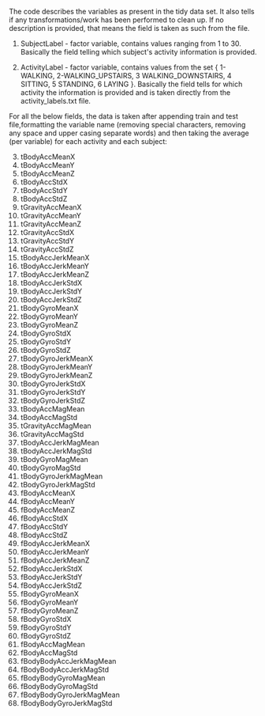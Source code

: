 The code describes the variables as present in the tidy data set. It also tells if any transformations/work has been performed to clean up. If no description is provided, that means the field is taken as such from the file.

1) SubjectLabel - factor variable, contains values ranging from 1 to 30. Basically the field telling which subject's activity information is provided.

2) ActivityLabel - factor variable, contains values from the set { 1-WALKING, 2-WALKING_UPSTAIRS, 3 WALKING_DOWNSTAIRS, 4 SITTING, 5 STANDING, 6 LAYING }. Basically the field tells for which activity the information is provided and is taken directly from the activity_labels.txt file.

For all the below fields, the data is taken after appending train and test file,formatting the variable name (removing special characters, removing any space and upper casing separate words) and then taking the average (per variable) for each activity and each subject:

3) tBodyAccMeanX <br> 
4) tBodyAccMeanY <br>
5) tBodyAccMeanZ <br>
6) tBodyAccStdX <br>
7) tBodyAccStdY <br>
8) tBodyAccStdZ <br>
9) tGravityAccMeanX <br>
10) tGravityAccMeanY <br>
11) tGravityAccMeanZ <br>
12) tGravityAccStdX <br>
13) tGravityAccStdY <br>
14) tGravityAccStdZ <br>
15) tBodyAccJerkMeanX <br>
16) tBodyAccJerkMeanY <br>
17) tBodyAccJerkMeanZ <br>
18) tBodyAccJerkStdX <br>
19) tBodyAccJerkStdY <br>
20) tBodyAccJerkStdZ <br>
21) tBodyGyroMeanX <br>
22) tBodyGyroMeanY <br>
23) tBodyGyroMeanZ <br>
24) tBodyGyroStdX <br>
25) tBodyGyroStdY <br>
26) tBodyGyroStdZ <br>
27) tBodyGyroJerkMeanX <br>
28) tBodyGyroJerkMeanY <br>
29) tBodyGyroJerkMeanZ <br>
30) tBodyGyroJerkStdX <br>
31) tBodyGyroJerkStdY <br>
32) tBodyGyroJerkStdZ <br>
33) tBodyAccMagMean <br>
34) tBodyAccMagStd <br>
35) tGravityAccMagMean <br>
36) tGravityAccMagStd <br>
37) tBodyAccJerkMagMean <br>
38) tBodyAccJerkMagStd <br>
39) tBodyGyroMagMean <br>
40) tBodyGyroMagStd <br>
41) tBodyGyroJerkMagMean <br>
42) tBodyGyroJerkMagStd <br>
43) fBodyAccMeanX <br>
44) fBodyAccMeanY <br>
45) fBodyAccMeanZ <br>
46) fBodyAccStdX <br>
47) fBodyAccStdY <br>
48) fBodyAccStdZ <br>
49) fBodyAccJerkMeanX <br>
50) fBodyAccJerkMeanY <br>
51) fBodyAccJerkMeanZ <br>
52) fBodyAccJerkStdX <br>
53) fBodyAccJerkStdY <br>
54) fBodyAccJerkStdZ <br>
55) fBodyGyroMeanX <br>
56) fBodyGyroMeanY <br>
57) fBodyGyroMeanZ <br>
58) fBodyGyroStdX <br>
59) fBodyGyroStdY <br>
60) fBodyGyroStdZ <br>
61) fBodyAccMagMean <br>
62) fBodyAccMagStd <br>
63) fBodyBodyAccJerkMagMean <br>
64) fBodyBodyAccJerkMagStd <br>
65) fBodyBodyGyroMagMean <br>
66) fBodyBodyGyroMagStd <br>
67) fBodyBodyGyroJerkMagMean <br>
68) fBodyBodyGyroJerkMagStd <br>
